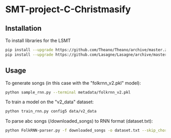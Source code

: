 # SMT-project-C-Christmasify

## Installation

To install libraries for the LSMT
```bash
pip install --upgrade https://github.com/Theano/Theano/archive/master.zip
pip install --upgrade https://github.com/Lasagne/Lasagne/archive/master.zip
```

## Usage

To generate songs (in this case with the "folkrnn_v2.pkl" model):
```bash
python sample_rnn.py --terminal metadata/folkrnn_v2.pkl
```

To train a model on the "v2_data" dataset:
```bash
python train_rnn.py config5 data/v2_data
```

To parse abc songs (/downloaded_songs) to RNN format (dataset.txt):
```bash
python FolkRNN-parser.py -f downloaded_songs -o dataset.txt --skip_chords --simplify_duplets
```
